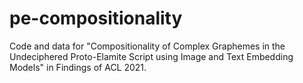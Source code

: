 # pe-compositionality
Code and data for "Compositionality of Complex Graphemes in the Undeciphered Proto-Elamite Script using Image and Text Embedding Models" in Findings of ACL 2021.
